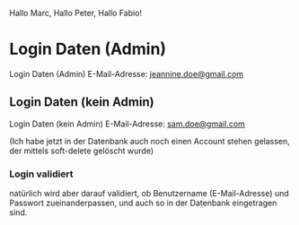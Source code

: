 Hallo Marc, Hallo Peter, Hallo Fabio!

# Login Daten (Admin)

Login Daten (Admin)
E-Mail-Adresse:
jeannine.doe@gmail.com


## Login Daten (kein Admin)

Login Daten (kein Admin)
E-Mail-Adresse:
sam.doe@gmail.com


(Ich habe jetzt in der Datenbank auch noch einen Account stehen gelassen, der 
mittels soft-delete gelöscht wurde)

### Login validiert

natürlich wird aber darauf validiert, ob Benutzername (E-Mail-Adresse)
und Passwort zueinanderpassen, und auch so in der Datenbank eingetragen sind. 